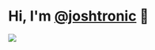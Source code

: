 # Hi, I'm [@joshtronic](https://github.com/joshtronic) 👋

<img src="https://github-readme-stats.vercel.app/api?username=joshtronic&theme=dark&show_icons=true&include_all_commits=true&count_private=true&border_radius=12">

<!--
**joshtronic/joshtronic** is a ✨ _special_ ✨ repository because its `README.md` (this file) appears on your GitHub profile.

Here are some ideas to get you started:

- 🔭 I’m currently working on ...
- 🌱 I’m currently learning ...
- 👯 I’m looking to collaborate on ...
- 🤔 I’m looking for help with ...
- 💬 Ask me about ...
- 📫 How to reach me: ...
- 😄 Pronouns: ...
- ⚡ Fun fact: ...

- 📅 Founder of [Holiday API](https://holidayapi.com)
- 📧 Backend Engineering Manager at [Mailshake](https://mailshake.com)
- 📍 Austin, Texas for now, not forever
- 🎸 Bass
- 🎣 Bass
-->
